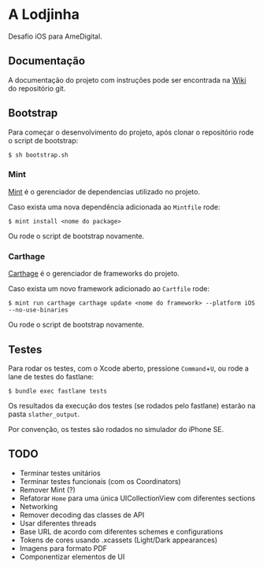 # A Lodjinha

Desafio iOS para AmeDigital.

## Documentação

A documentação do projeto com instruções pode ser encontrada na [Wiki](https://github.com/GuiBayma/challenge-ios/wiki) do repositório git.

## Bootstrap

Para começar o desenvolvimento do projeto, após clonar o repositório rode o script de bootstrap:

```console
$ sh bootstrap.sh
```

### Mint

[Mint](https://github.com/yonaskolb/Mint) é o gerenciador de dependencias utilizado no projeto.

Caso exista uma nova dependência adicionada ao `Mintfile` rode:

```console
$ mint install <nome do package>
```

Ou rode o script de bootstrap novamente.

### Carthage

[Carthage](https://github.com/Carthage/Carthage) é o gerenciador de frameworks do projeto.

Caso exista um novo framework adicionado ao `Cartfile` rode:

```console
$ mint run carthage carthage update <nome do framework> --platform iOS --no-use-binaries
```

Ou rode o script de bootstrap novamente.

## Testes

Para rodar os testes, com o Xcode aberto, pressione `Command`+`U`, ou rode a lane de testes do fastlane:

```console
$ bundle exec fastlane tests
```

Os resultados da execução dos testes (se rodados pelo fastlane) estarão na pasta `slather_output`.

Por convenção, os testes são rodados no simulador do iPhone SE.

## TODO

* Terminar testes unitários
* Terminar testes funcionais (com os Coordinators)
* Remover Mint (?)
* Refatorar `Home` para uma única UICollectionView com diferentes sections
* Networking
 * Remover decoding das classes de API
 * Usar diferentes threads
 * Base URL de acordo com diferentes schemes e configurations
* Tokens de cores usando .xcassets (Light/Dark appearances)
* Imagens para formato PDF
* Componentizar elementos de UI